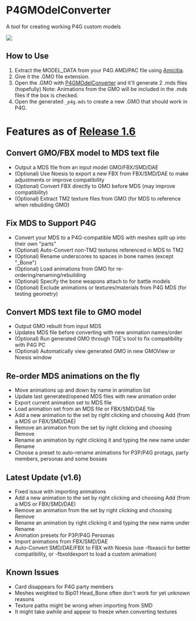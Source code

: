# P4GMOdelConverter
A tool for creating working P4G custom models

![](https://i.imgur.com/QJhyLkX.png)
## How to Use
1. Extract the MODEL_DATA from your P4G AMD/PAC file using [Amicitia](https://amicitia.github.io/post/amicitia).
2. Give it the .GMO file extension.
3. Open the .GMO with [P4GMOdelConverter](https://github.com/ShrineFox/P4GMOdelConverter/releases) and it'll generate 2 .mds files (hopefully)
   Note: Animations from the GMO will be included in the .mds files if the box is checked.
4. Open the generated ``_p4g.mds`` to create a new .GMO that should work in P4G.

# Features as of [Release 1.6](https://github.com/ShrineFox/P4GMOdelConverter/releases)
## Convert GMO/FBX model to MDS text file
- Output a MDS file from an input model GMO/FBX/SMD/DAE
- (Optional) Use Noesis to export a new FBX from FBX/SMD/DAE to make adjustments or improve compatibility
- (Optional) Convert FBX directly to GMO before MDS (may improve compatibility)
- (Optional) Extract TM2 texture files from GMO (for MDS to reference when rebuilding GMO)
## Fix MDS to Support P4G
 - Convert your MDS to a P4G-compatible MDS with meshes split up into their own "parts"
- (Optional) Auto-Convert non-TM2 textures referenced in MDS to TM2
- (Optional) Rename underscores to spaces in bone names (except "_Bone")
- (Optional) Load animations from GMO for re-ordering/renaming/rebuilding
- (Optional) Specify the bone weapons attach to for battle models
- (Optional) Exclude animations or textures/materials from P4G MDS (for testing geometry)
## Convert MDS text file to GMO model
- Output GMO rebuilt from input MDS
- Updates MDS file before converting with new animation names/order
- (Optional) Run generated GMO through TGE's tool to fix compatibility with P4G PC
- (Optional) Automatically view generated GMO in new GMOView or Noesis window
## Re-order MDS animations on the fly
- Move animations up and down by name in animation list
- Update last generated/opened MDS files with new animation order
- Export current animation set to MDS file
- Load animation set from an MDS file or FBX/SMD/DAE file
- Add a new animation to the set by right clicking and choosing Add (from a MDS or FBX/SMD/DAE)
- Remove an animation from the set by right clicking and choosing Remove
- Rename an animation by right clicking it and typing the new name under Rename
- Choose a preset to auto-rename animations for P3P/P4G protags, party members, personas and some bosses

## Latest Update (v1.6)
- Fixed issue with importing animations
- Add a new animation to the set by right clicking and choosing Add (from a MDS or FBX/SMD/DAE)
- Remove an animation from the set by right clicking and choosing Remove
- Rename an animation by right clicking it and typing the new name under Rename
- Animation presets for P3P/P4G Personas
- Import animations from FBX/SMD/DAE
- Auto-Convert SMD/DAE/FBX to FBX with Noesis (use -fbxascii for better compatibility, or -fbxoldexport to load a custom animation)
## Known Issues
- Card disappears for P4G party members
- Meshes weighted to Bip01 Head_Bone often don't work for yet unknown reasons
- Texture paths might be wrong when importing from SMD
- It might take awhile and appear to freeze when converting textures
